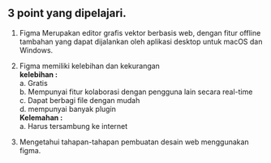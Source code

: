 ## 3 point yang dipelajari.

1. Figma Merupakan editor grafis vektor berbasis web, dengan fitur offline tambahan yang dapat dijalankan oleh aplikasi desktop untuk macOS dan Windows.  

2. Figma memiliki kelebihan dan kekurangan  
**kelebihan :**  
a. Gratis  
b. Mempunyai fitur kolaborasi dengan pengguna lain secara real-time  
c. Dapat berbagi file dengan mudah   
d. mempunyai banyak plugin  
**Kelemahan :**  
a. Harus tersambung ke internet  

3. Mengetahui tahapan-tahapan pembuatan desain web menggunakan figma.